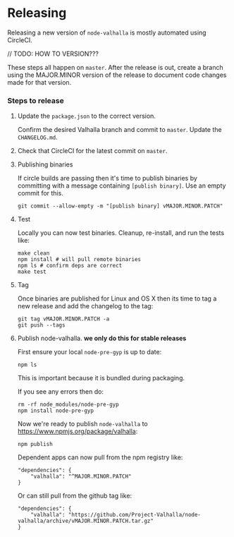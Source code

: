 # Releasing

Releasing a new version of `node-valhalla` is mostly automated using CircleCI.

// TODO: HOW TO VERSION???

These steps all happen on `master`. After the release is out, create a branch using the MAJOR.MINOR version of the release to document code changes made for that version.

### Steps to release

1. Update the `package.json` to the correct version.

   Confirm the desired Valhalla branch and commit to `master`. Update the `CHANGELOG.md`.

1. Check that CircleCI for the latest commit on `master`.

1. Publishing binaries

   If circle builds are passing then it's time to publish binaries by committing with a message containing `[publish binary]`. Use an empty commit for this.

   ```
   git commit --allow-empty -m "[publish binary] vMAJOR.MINOR.PATCH"
   ```

1. Test

   Locally you can now test binaries. Cleanup, re-install, and run the tests like:

   ```
   make clean
   npm install # will pull remote binaries
   npm ls # confirm deps are correct
   make test
   ```

1. Tag

   Once binaries are published for Linux and OS X then its time to tag a new release and add the changelog to the tag:

   ```
   git tag vMAJOR.MINOR.PATCH -a
   git push --tags
   ```

1. Publish node-valhalla. **we only do this for stable releases**

   First ensure your local `node-pre-gyp` is up to date:

   ```
   npm ls
   ```

   This is important because it is bundled during packaging.

   If you see any errors then do:

   ```
   rm -rf node_modules/node-pre-gyp
   npm install node-pre-gyp
   ```

   Now we're ready to publish `node-valhalla` to <https://www.npmjs.org/package/valhalla>:

   ```
   npm publish
   ```

   Dependent apps can now pull from the npm registry like:

   ```
   "dependencies": {
       "valhalla": "^MAJOR.MINOR.PATCH"
   }
   ```

   Or can still pull from the github tag like:

   ```
   "dependencies": {
       "valhalla": "https://github.com/Project-Valhalla/node-valhalla/archive/vMAJOR.MINOR.PATCH.tar.gz"
   }
   ```
